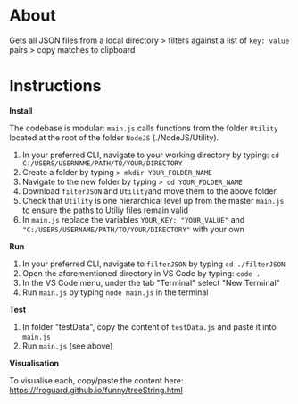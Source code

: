 # About

Gets all JSON files from a local directory > filters against a list of `key: value` pairs > copy matches to clipboard

# Instructions

**Install**

The codebase is modular: `main.js` calls functions from the folder `Utility` located at the root of the folder `NodeJS` (./NodeJS/Utility).

1. In your preferred CLI, navigate to your working directory by typing: `cd C:/USERS/USERNAME/PATH/TO/YOUR/DIRECTORY`
2. Create a folder by typing `> mkdir YOUR_FOLDER_NAME`
3. Navigate to the new folder by typing `> cd YOUR_FOLDER_NAME`
4. Download `filterJSON` and `Utility`and move them to the above folder
5. Check that `Utility` is one hierarchical level up from the master `main.js` to ensure the paths to Utiliy files remain valid
6. In `main.js` replace the variables `YOUR_KEY: "YOUR_VALUE"` and `"C:/USERS/USERNAME/PATH/TO/YOUR/DIRECTORY"` with your own

**Run**

1. In your preferred CLI, navigate to `filterJSON` by typing `cd ./filterJSON`
2. Open the aforementioned directory in VS Code by typing: `code .`
3. In the VS Code menu, under the tab "Terminal" select "New Terminal"
4. Run `main.js` by typing `node main.js` in the terminal

**Test**

1. In folder "testData", copy the content of `testData.js` and paste it into `main.js`
2. Run `main.js` (see above)

**Visualisation**

To visualise each, copy/paste the content here: https://froguard.github.io/funny/treeString.html
